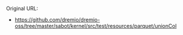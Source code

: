 Original URL:
- https://github.com/dremio/dremio-oss/tree/master/sabot/kernel/src/test/resources/parquet/unionCol